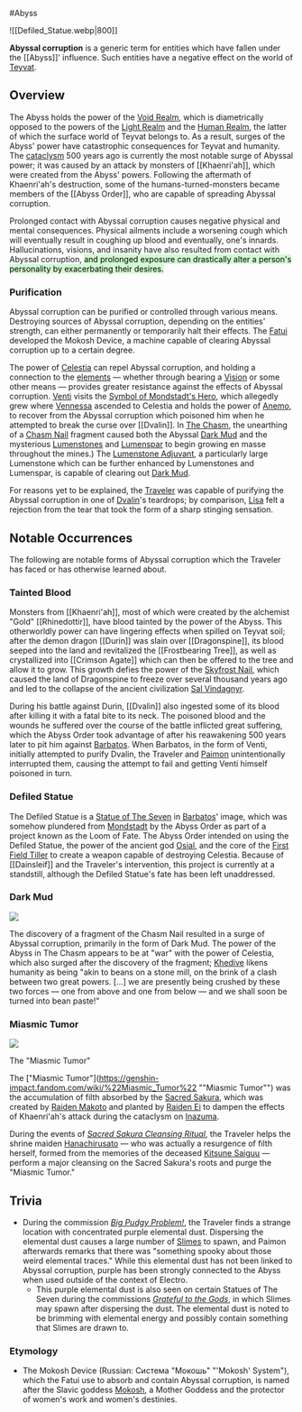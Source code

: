 #Abyss 

![[Defiled_Statue.webp|800]]

**Abyssal corruption** is a generic term for entities which have fallen under the [[Abyss]]' influence. Such entities have a negative effect on the world of [Teyvat](https://genshin-impact.fandom.com/wiki/Teyvat "Teyvat").

## Overview

The Abyss holds the power of the [Void Realm](https://genshin-impact.fandom.com/wiki/Void_Realm "Void Realm"), which is diametrically opposed to the powers of the [Light Realm](https://genshin-impact.fandom.com/wiki/Light_Realm "Light Realm") and the [Human Realm](https://genshin-impact.fandom.com/wiki/Human_Realm "Human Realm"), the latter of which the surface world of Teyvat belongs to. As a result, surges of the Abyss' power have catastrophic consequences for Teyvat and humanity. The [cataclysm](https://genshin-impact.fandom.com/wiki/Cataclysm "Cataclysm") 500 years ago is currently the most notable surge of Abyssal power; it was caused by an attack by monsters of [[Khaenri'ah]], which were created from the Abyss' powers. Following the aftermath of Khaenri'ah's destruction, some of the humans-turned-monsters became members of the [[Abyss Order]], who are capable of spreading Abyssal corruption.

Prolonged contact with Abyssal corruption causes negative physical and mental consequences. Physical ailments include a worsening cough which will eventually result in coughing up blood and eventually, one's innards. Hallucinations, visions, and insanity have also resulted from contact with Abyssal corruption, <mark style="background: #BBFABBA6;">and prolonged exposure can drastically alter a person's personality by exacerbating their desires.</mark>

### Purification

Abyssal corruption can be purified or controlled through various means. Destroying sources of Abyssal corruption, depending on the entities' strength, can either permanently or temporarily halt their effects. The [Fatui](https://genshin-impact.fandom.com/wiki/Fatui "Fatui") developed the Mokosh Device, a machine capable of clearing Abyssal corruption up to a certain degree.

The power of [Celestia](https://genshin-impact.fandom.com/wiki/Celestia "Celestia") can repel Abyssal corruption, and holding a connection to the [elements](https://genshin-impact.fandom.com/wiki/Element "Element") — whether through bearing a [Vision](https://genshin-impact.fandom.com/wiki/Vision "Vision") or some other means — provides greater resistance against the effects of Abyssal corruption. [Venti](https://genshin-impact.fandom.com/wiki/Venti "Venti") visits the [Symbol of Mondstadt's Hero](https://genshin-impact.fandom.com/wiki/Symbol_of_Mondstadt%27s_Hero "Symbol of Mondstadt's Hero"), which allegedly grew where [Vennessa](https://genshin-impact.fandom.com/wiki/Vennessa "Vennessa") ascended to Celestia and holds the power of [Anemo](https://genshin-impact.fandom.com/wiki/Anemo "Anemo"), to recover from the Abyssal corruption which poisoned him when he attempted to break the curse over [[Dvalin]]. In [The Chasm](https://genshin-impact.fandom.com/wiki/The_Chasm "The Chasm"), the unearthing of a [Chasm Nail](https://genshin-impact.fandom.com/wiki/Chasm_Nail "Chasm Nail") fragment caused both the Abyssal [Dark Mud](https://genshin-impact.fandom.com/wiki/Dark_Mud "Dark Mud") and the mysterious [Lumenstones](https://genshin-impact.fandom.com/wiki/Lumenstone "Lumenstone") and [Lumenspar](https://genshin-impact.fandom.com/wiki/Lumenspar "Lumenspar") to begin growing en masse throughout the mines.) The [Lumenstone Adjuvant](https://genshin-impact.fandom.com/wiki/Lumenstone_Adjuvant "Lumenstone Adjuvant"), a particularly large Lumenstone which can be further enhanced by Lumenstones and Lumenspar, is capable of clearing out [Dark Mud](https://genshin-impact.fandom.com/wiki/Dark_Mud "Dark Mud").

For reasons yet to be explained, the [Traveler](https://genshin-impact.fandom.com/wiki/Traveler "Traveler") was capable of purifying the Abyssal corruption in one of [Dvalin](https://genshin-impact.fandom.com/wiki/Dvalin "Dvalin")'s teardrops; by comparison, [Lisa](https://genshin-impact.fandom.com/wiki/Lisa "Lisa") felt a rejection from the tear that took the form of a sharp stinging sensation.

## Notable Occurrences

The following are notable forms of Abyssal corruption which the Traveler has faced or has otherwise learned about.

### Tainted Blood

Monsters from [[Khaenri'ah]], most of which were created by the alchemist "Gold" [[Rhinedottir]], have blood tainted by the power of the Abyss. This otherworldly power can have lingering effects when spilled on Teyvat soil; after the demon dragon [[Durin]] was slain over [[Dragonspine]], its blood seeped into the land and revitalized the [[Frostbearing Tree]], as well as crystallized into [[Crimson Agate]] which can then be offered to the tree and allow it to grow. This growth defies the power of the [Skyfrost Nail](https://genshin-impact.fandom.com/wiki/Skyfrost_Nail "Skyfrost Nail"), which caused the land of Dragonspine to freeze over several thousand years ago and led to the collapse of the ancient civilization [Sal Vindagnyr](https://genshin-impact.fandom.com/wiki/Sal_Vindagnyr "Sal Vindagnyr").

During his battle against Durin, [[Dvalin]] also ingested some of its blood after killing it with a fatal bite to its neck. The poisoned blood and the wounds he suffered over the course of the battle inflicted great suffering, which the Abyss Order took advantage of after his reawakening 500 years later to pit him against [Barbatos](https://genshin-impact.fandom.com/wiki/Barbatos "Barbatos"). When Barbatos, in the form of Venti, initially attempted to purify Dvalin, the Traveler and [Paimon](https://genshin-impact.fandom.com/wiki/Paimon "Paimon") unintentionally interrupted them, causing the attempt to fail and getting Venti himself poisoned in turn.

### Defiled Statue

The Defiled Statue is a [Statue of The Seven](https://genshin-impact.fandom.com/wiki/Statue_of_The_Seven "Statue of The Seven") in [Barbatos](https://genshin-impact.fandom.com/wiki/Barbatos "Barbatos")' image, which was somehow plundered from [Mondstadt](https://genshin-impact.fandom.com/wiki/Mondstadt "Mondstadt") by the Abyss Order as part of a project known as the Loom of Fate. The Abyss Order intended on using the Defiled Statue, the power of the ancient god [Osial](https://genshin-impact.fandom.com/wiki/Osial "Osial"), and the core of the [First Field Tiller](https://genshin-impact.fandom.com/wiki/Weird_Statue "Weird Statue") to create a weapon capable of destroying Celestia. Because of [[Dainsleif]] and the Traveler's intervention, this project is currently at a standstill, although the Defiled Statue's fate has been left unaddressed.

### Dark Mud

[![](https://static.wikia.nocookie.net/gensin-impact/images/5/5a/Dark_Mud.png/revision/latest/scale-to-width-down/180?cb=20220321031105)](https://static.wikia.nocookie.net/gensin-impact/images/5/5a/Dark_Mud.png/revision/latest?cb=20220321031105)

The discovery of a fragment of the Chasm Nail resulted in a surge of Abyssal corruption, primarily in the form of Dark Mud. The power of the Abyss in The Chasm appears to be at "war" with the power of Celestia, which also surged after the discovery of the fragment; [Khedive](https://genshin-impact.fandom.com/wiki/Khedive "Khedive") likens humanity as being "akin to beans on a stone mill, on the brink of a clash between two great powers. [...] we are presently being crushed by these two forces — one from above and one from below — and we shall soon be turned into bean paste!"

### Miasmic Tumor

[![](https://static.wikia.nocookie.net/gensin-impact/images/4/40/Enemy_Miasmic_Tumor.png/revision/latest/scale-to-width-down/180?cb=20210724060228)](https://static.wikia.nocookie.net/gensin-impact/images/4/40/Enemy_Miasmic_Tumor.png/revision/latest?cb=20210724060228)

The "Miasmic Tumor"

The ["Miasmic Tumor"](https://genshin-impact.fandom.com/wiki/%22Miasmic_Tumor%22 ""Miasmic Tumor"") was the accumulation of filth absorbed by the [Sacred Sakura](https://genshin-impact.fandom.com/wiki/Sacred_Sakura "Sacred Sakura"), which was created by [Raiden Makoto](https://genshin-impact.fandom.com/wiki/Raiden_Makoto "Raiden Makoto") and planted by [Raiden Ei](https://genshin-impact.fandom.com/wiki/Raiden_Ei "Raiden Ei") to dampen the effects of Khaenri'ah's attack during the cataclysm on [Inazuma](https://genshin-impact.fandom.com/wiki/Inazuma "Inazuma").

During the events of _[Sacred Sakura Cleansing Ritual](https://genshin-impact.fandom.com/wiki/Sacred_Sakura_Cleansing_Ritual "Sacred Sakura Cleansing Ritual")_, the Traveler helps the shrine maiden [Hanachirusato](https://genshin-impact.fandom.com/wiki/Hanachirusato "Hanachirusato") — who was actually a resurgence of filth herself, formed from the memories of the deceased [Kitsune Saiguu](https://genshin-impact.fandom.com/wiki/Kitsune_Saiguu "Kitsune Saiguu") — perform a major cleansing on the Sacred Sakura's roots and purge the "Miasmic Tumor."

## Trivia

-   During the commission _[Big Pudgy Problem!](https://genshin-impact.fandom.com/wiki/Big_Pudgy_Problem! "Big Pudgy Problem!")_, the Traveler finds a strange location with concentrated purple elemental dust. Dispersing the elemental dust causes a large number of [Slimes](https://genshin-impact.fandom.com/wiki/Slimes "Slimes") to spawn, and Paimon afterwards remarks that there was "something spooky about those weird elemental traces." While this elemental dust has not been linked to Abyssal corruption, purple has been strongly connected to the Abyss when used outside of the context of Electro.
    -   This purple elemental dust is also seen on certain Statues of The Seven during the commissions _[Grateful to the Gods](https://genshin-impact.fandom.com/wiki/Grateful_to_the_Gods "Grateful to the Gods")_, in which Slimes may spawn after dispersing the dust. The elemental dust is noted to be brimming with elemental energy and possibly contain something that Slimes are drawn to.

### Etymology

-   The Mokosh Device (Russian: Система "Мокошь" "'Mokosh' System"), which the Fatui use to absorb and contain Abyssal corruption, is named after the Slavic goddess [Mokosh](http://en.wikipedia.org/wiki/Mokosh "wikipedia:Mokosh"), a Mother Goddess and the protector of women's work and women's destinies.